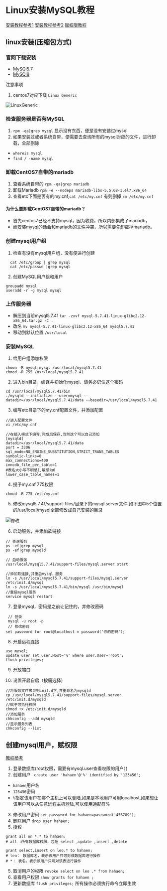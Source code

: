 # Linux安装MySQL教程


[安装教程参考1](https://blog.csdn.net/weixin_47617417/article/details/126009268)
[安装教程参考2](https://cloud.tencent.com/developer/article/1451186)
[赋权限教程](https://www.jianshu.com/p/6cc7c1887ad2)

## linux安装(压缩包方式)

### 官网下载安装

* [MySQl5.7](https://dev.mysql.com/downloads/mysql/5.7.html)
* [MySQl8](https://dev.mysql.com/downloads/mysql/)

注意事项
1. centos7对应下载 `Linux Generic`

![LinuxGeneric](/img/Linux安装MySQL教程/1.png)

### 检查服务器是否有MySQL

1. `rpm -qa|grep mysql` 显示没有东西，便是没有安装过mysql
2. 如果安装过或者系统自带，便需要去查询所有的mysql对应的文件，进行卸载，全部删除
*  `whereis mysql`
*  `find / -name mysql`

### 卸载CentOS7自带的mariadb

1. 查看系统自带的 `rpm -qa|grep mariadb`
2. 卸载Mariadb `rpm -e --nodeps mariadb-libs-5.5.68-1.el7.x86_64`
3. 查看etc下面是否有的my.cnf,`cat /etc/my.cnf`  有则删掉 `rm /etc/my.cnf`

#### 为什么要卸载CentOS7自带的mariadb？

* 首先centos7已经不支持mysql，因为收费，所以内部集成了mariadb，
* 而安装mysql的话会和mariadb的文件冲突，所以需要先卸载掉mariadb。

### 创建mysql用户组

1. 检查有没有mysql用户组，没有便进行创建
```shell
  cat /etc/group | grep mysql
  cat /etc/passwd |grep mysql
```
2. 创建MySQL用户组和用户
```shell
groupadd mysql
useradd -r -g mysql mysql
```

### 上传服务器

* 解压到当前mysql5.7.41 `tar -zxvf mysql-5.7.41-linux-glibc2.12-x86_64.tar.gz -C .`
* 改名 `mv mysql-5.7.41-linux-glibc2.12-x86_64 mysql5.7.41`
* 移动到默认位置 `/usr/local`

### 安装MySQL

1. 给用户组添加权限 
```shell
chown -R mysql:mysql /usr/local/mysql5.7.41
chmod -R 755 /usr/local/mysql5.7.41
```

2. 进入bin目录，编译并初始化mysql，请务必记住这个密码
```shell
cd /usr/local/mysql5.7.41/bin
./mysqld --initialize --user=mysql --datadir=/usr/local/mysql5.7.41/data --basedir=/usr/local/mysql5.7.41
```

3. 编写etc目录下的my.cnf配置文件，并添加配置
```shell
//进入配置文件
vi /etc/my.cnf
```
```shell
//在插入模式下编写,完成后保存,当然这个可以自己添加
[mysqld]
datadir=/usr/local/mysql5.7.41/data
port = 3306
sql_mode=NO_ENGINE_SUBSTITUTION,STRICT_TRANS_TABLES
symbolic-links=0
max_connections=400
innodb_file_per_table=1
#表名大小写不明感1,敏感为0
lower_case_table_names=1
```

4. 授予my.cnf 775权限
```shell
chmod -R 775 /etc/my.cnf
```

5. 修改mysql5.7.41/support-files/目录下的mysql.server文件,如下图中5个位置的/usr/local/mysql全部修改成自己安装的目录

![修改](/img/Linux安装MySQL教程/2.png)

6. 启动服务，并添加软链接
```shell
// 查询服务
ps -ef|grep mysql
ps -ef|grep mysqld

// 启动服务
/usr/local/mysql5.7.41/support-files/mysql.server start

//添加软连接,并重启mysql 服务
ln -s /usr/local/mysql5.7.41/support-files/mysql.server /etc/init.d/mysql
ln -s /usr/local/mysql5.7.41/bin/mysql /usr/bin/mysql
//重启mysql服务
service mysql restart
```

7. 登录mysql，密码是之前让记住的，并修改密码
```shell
 // 登录
 mysql -u root -p
 // 修改密码
set password for root@localhost = password('你的密码');
```

8. 开启远程连接
```shell
use mysql;
update user set user.Host='%' where user.User='root';
flush privileges;
```

9. 开放端口

10. 设置开启自启（按需选择）
```shell
//将服务文件拷贝到init.d下,并重命名为mysqld
cp /usr/local/mysql5.7.41/support-files/mysql.server /etc/init.d/mysqld
//赋予可执行权限
chmod +x /etc/init.d/mysqld
//添加服务
chkconfig --add mysqld
//显示服务列表
chkconfig --list
```

## 创建mysql用户，赋权限

[教程参考](https://www.jianshu.com/p/6cc7c1887ad2)

1. 登录数据库(root权限，需要有mysql.user查看权限的用户）)
2. 创建用户 ` create user 'hahaen'@'%' identified by '123456';`
* `hahaen`用户名
* `123456`密码
* `%`指定该用户在哪个主机上可以登陆,如果是本地用户可用localhost,如果想让该用户可以从任意远程主机登陆,可以使用通配符%

3. 修改用户密码 `set password for hahaen=password('456789');`
4. 删除用户 `drop user hahaen;`
5. 授权
```mysql
grant all on *.* to hahaen;
# all :所有数据库权限，包括 select ,update ,insert ,delete 

grant select,insert on leo.* to hahaen;
# leo： 数据库名，表示该用户只可对该数据库进行操作
# *： 表名，表示该用户只可对该表进行操作
```
5. 取消用户的权限 `revoke select on leo .* from hahaen;`
6. 查看用户权限 `show grants for hahaen ;`
7. 更新数据库 `flush privileges;` 所有操作必须执行命令立即生效


